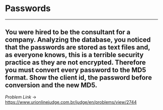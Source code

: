 # Passwords
---
**You were hired to be the consultant for a company. Analyzing the database, you noticed that the passwords are stored as text files and, as everyone knows, this is a terrible security practice as they are not encrypted. Therefore you must convert every password to the MD5 format. Show the client id, the password before conversion and the new MD5.**
---
*Problem Link* -> https://www.urionlinejudge.com.br/judge/en/problems/view/2744


